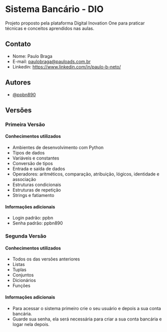 # Sistema Bancário - DIO

Projeto proposto pela plataforma Digital Inovation One para
praticar técnicas e conceitos aprendidos nas aulas.

## Contato

- Nome: Paulo Braga
- E-mail: paulobraga@pauloads.com.br
- Linkedin: https://www.linkedin.com/in/paulo-b-neto/

## Autores

- [@ppbn890](https://github.com/ppbn890)

## Versões

### Primeira Versão

#### Conhecimentos utilizados

- Ambientes de desenvolvimento com Python
- Tipos de dados
- Variáveis e constantes
- Conversão de tipos
- Entrada e saída de dados
- Operadores: aritméticos, comparação, atribuição, lógicos, identidade e associação
- Estruturas condicionais
- Estruturas de repetição
- Strings e fatiamento

#### Informações adicionais
- Login padrão: ppbn
- Senha padrão: ppbn890

### Segunda Versão

#### Conhecimentos utilizados

- Todos os das versões anteriores
- Listas
- Tuplas
- Conjuntos
- Dicionários
- Funções

#### Informações adicionais
- Para acessar o sistema primeiro crie o seu usuário e depois a sua conta bancária.
- Guarde sua senha, ela será necessária para criar a sua conta bancária e logar nela depois.
